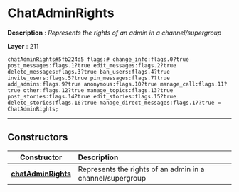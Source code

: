 # ChatAdminRights

**Description** : *Represents the rights of an admin in a channel/supergroup*

**Layer** : 211

```tl
chatAdminRights#5fb224d5 flags:# change_info:flags.0?true post_messages:flags.1?true edit_messages:flags.2?true delete_messages:flags.3?true ban_users:flags.4?true invite_users:flags.5?true pin_messages:flags.7?true add_admins:flags.9?true anonymous:flags.10?true manage_call:flags.11?true other:flags.12?true manage_topics:flags.13?true post_stories:flags.14?true edit_stories:flags.15?true delete_stories:flags.16?true manage_direct_messages:flags.17?true = ChatAdminRights;
```

---

## Constructors

| Constructor | Description |
| :---: | :--- |
| [**chatAdminRights**](constructor/chatAdminRights) | Represents the rights of an admin in a channel/supergroup |